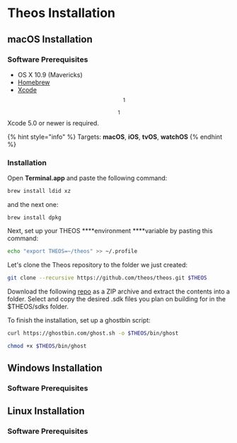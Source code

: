 # Theos Installation

## macOS Installation

### Software Prerequisites

* OS X 10.9 \(Mavericks\)
* [Homebrew](https://brew.sh) 
* [Xcode](https://itunes.apple.com/us/app/xcode/id497799835?mt=12) $$^1$$ 

$$^1$$ Xcode 5.0 or newer is required.

{% hint style="info" %}
Targets: **macOS**, **iOS**, **tvOS**, **watchOS**
{% endhint %}

### Installation

Open **Terminal.app** and paste the following command:

```bash
brew install ldid xz
```

and the next one:

```text
brew install dpkg
```

Next, set up your THEOS ****environment ****variable by pasting this command:

```bash
echo "export THEOS=~/theos" >> ~/.profile
```

Let's clone the Theos repository to the folder we just created:

```bash
git clone --recursive https://github.com/theos/theos.git $THEOS
```

Download the following [repo](https://github.com/theos/sdks) as a ZIP archive and extract the contents into a folder. Select and copy the desired .sdk files you plan on building for in the $THEOS/sdks folder.

To finish the installation, set up a ghostbin script:

```bash
curl https://ghostbin.com/ghost.sh -o $THEOS/bin/ghost
```

```bash
chmod +x $THEOS/bin/ghost
```

## Windows Installation

### Software Prerequisites

## Linux Installation

### Software Prerequisites



